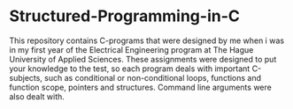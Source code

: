 # Structured-Programming-in-C
This repository contains C-programs that were designed by me when i was in my first year of the Electrical Engineering program at The Hague University of Applied Sciences. These assignments were designed to put your knowledge to the test, so each program deals with important C-subjects, such as conditional or non-conditional loops, functions and function scope, pointers and structures. Command line arguments were also dealt with. 
